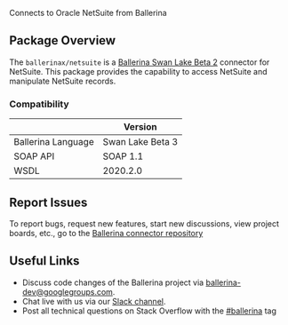 Connects to Oracle NetSuite from Ballerina

## Package Overview
The `ballerinax/netsuite` is a [Ballerina Swan Lake Beta 2](https://ballerina.io/) connector for NetSuite.
This package provides the capability to access NetSuite and manipulate NetSuite records.

### Compatibility
|                               | Version                   |
|-------------------------------|---------------------------|
| Ballerina Language            | Swan Lake Beta 3          |
| SOAP API                      | SOAP 1.1                  |
| WSDL                          | 2020.2.0                  |


## Report Issues
To report bugs, request new features, start new discussions, view project boards, etc., go to the [Ballerina connector repository](https://github.com/ballerina-platform/module-ballerinax-netsuite)
## Useful Links
- Discuss code changes of the Ballerina project via [ballerina-dev@googlegroups.com](mailto:ballerina-dev@googlegroups.com).
- Chat live with us via our [Slack channel](https://ballerina.io/community/slack/).
- Post all technical questions on Stack Overflow with the [#ballerina](https://stackoverflow.com/questions/tagged/ballerina) tag
